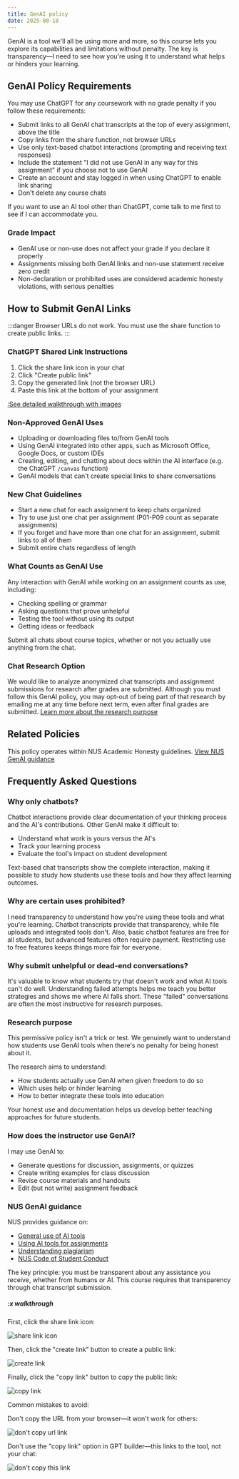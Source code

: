 ```yaml
---
title: GenAI policy
date: 2025-08-18
---
```


GenAI is a tool we'll all be using more and more, so this course lets you explore its capabilities and limitations without penalty. The key is transparency—I need to see how you're using it to understand what helps or hinders your learning.

## GenAI Policy Requirements

You may use ChatGPT for any coursework with no grade penalty if you follow these requirements:

- Submit links to all GenAI chat transcripts at the top of every assignment, above the title
- Copy links from the share function, not browser URLs
- Use only text-based chatbot interactions (prompting and receiving text responses)
- Include the statement "I did not use GenAI in any way for this assignment" if you choose not to use GenAI
- Create an account and stay logged in when using ChatGPT to enable link sharing
- Don't delete any course chats

If you want to use an AI tool other than ChatGPT, come talk to me first to see if I can accommodate you.

### Grade Impact

- GenAI use or non-use does not affect your grade if you declare it properly
- Assignments missing both GenAI links and non-use statement receive zero credit
- Non-declaration or prohibited uses are considered academic honesty violations, with serious penalties

## How to Submit GenAI Links

:::danger
Browser URLs do not work. You must use the share function to create public links.
:::

### ChatGPT Shared Link Instructions

1. Click the share link icon in your chat
2. Click "Create public link"
3. Copy the generated link (not the browser URL)
4. Paste this link at the bottom of your assignment

[:See detailed walkthrough with images](#x-walkthrough)

### Non-Approved GenAI Uses

- Uploading or downloading files to/from GenAI tools
- Using GenAI integrated into other apps, such as Microsoft Office, Google Docs, or custom IDEs
- Creating, editing, and chatting about docs within the AI interface (e.g. the ChatGPT `/canvas` function)
- GenAI models that can't create special links to share conversations

### New Chat Guidelines

- Start a new chat for each assignment to keep chats organized
- Try to use just one chat per assignment (P01-P09 count as separate assignments)
- If you forget and have more than one chat for an assignment, submit links to all of them
- Submit entire chats regardless of length

### What Counts as GenAI Use

Any interaction with GenAI while working on an assignment counts as use, including:

- Checking spelling or grammar
- Asking questions that prove unhelpful
- Testing the tool without using its output
- Getting ideas or feedback

Submit all chats about course topics, whether or not you actually use anything from the chat.

### Chat Research Option

We would like to analyze anonymized chat transcripts and assignment submissions for research after grades are submitted. Although you must follow this GenAI policy, you may opt-out of being part of that research by emailing me at any time before next term, even after final grades are submitted. [Learn more about the research purpose](#research-purpose)

## Related Policies

This policy operates within NUS Academic Honesty guidelines. [View NUS GenAI guidance](#nus-genai-guidance)

## Frequently Asked Questions

### Why only chatbots?

Chatbot interactions provide clear documentation of your thinking process and the AI's contributions. Other GenAI make it difficult to:

- Understand what work is yours versus the AI's
- Track your learning process
- Evaluate the tool's impact on student development

Text-based chat transcripts show the complete interaction, making it possible to study how students use these tools and how they affect learning outcomes.

### Why are certain uses prohibited?

I need transparency to understand how you're using these tools and what you're learning. Chatbot transcripts provide that transparency, while file uploads and integrated tools don't. Also, basic chatbot features are free for all students, but advanced features often require payment. Restricting use to free features keeps things more fair for everyone.

### Why submit unhelpful or dead-end conversations?

It's valuable to know what students try that doesn't work and what AI tools can't do well. Understanding failed attempts helps me teach you better strategies and shows me where AI falls short. These "failed" conversations are often the most instructive for research purposes.

### Research purpose

This permissive policy isn't a trick or test. We genuinely want to understand how students use GenAI tools when there's no penalty for being honest about it.

The research aims to understand:

- How students actually use GenAI when given freedom to do so
- Which uses help or hinder learning
- How to better integrate these tools into education

Your honest use and documentation helps us develop better teaching approaches for future students.

### How does the instructor use GenAI?

I may use GenAI to:

- Generate questions for discussion, assignments, or quizzes
- Create writing examples for class discussion
- Revise course materials and handouts
- Edit (but not write) assignment feedback

### NUS GenAI guidance

NUS provides guidance on:

- [General use of AI tools](https://libguides.nus.edu.sg/new2nus/acadintegrity#s-lib-ctab-22144949-4)
- [Using AI tools for assignments](https://libguides.nus.edu.sg/new2nus/acadintegrity#s-lib-ctab-22144949-5)
- [Understanding plagiarism](https://libguides.nus.edu.sg/copyright_essentials_teaching_learning_research/plagiarism)
- [NUS Code of Student Conduct](https://www.nus.edu.sg/celc/statements-and-e-resources-on-plagiarism/)

The key principle: you must be transparent about any assistance you receive, whether from humans or AI. This course requires that transparency through chat transcript submission.

##### :x walkthrough

First, click the share link icon:

![share link icon](/images/chatgpt-share-link-icon.png)

Then, click the "create link" button to create a public link:

![create link](/images/chatgpt-public-link-create.png)

Finally, click the "copy link" button to copy the public link:

![copy link](/images/chatgpt-copy-link.png)

Common mistakes to avoid:

Don't copy the URL from your browser—it won't work for others:

![don't copy url link](/images/chatgpt-dont-copy-url.png)

Don't use the "copy link" option in GPT builder—this links to the tool, not your chat:

![don't copy this link](/images/chatgpt-dont-copy-link.png)
